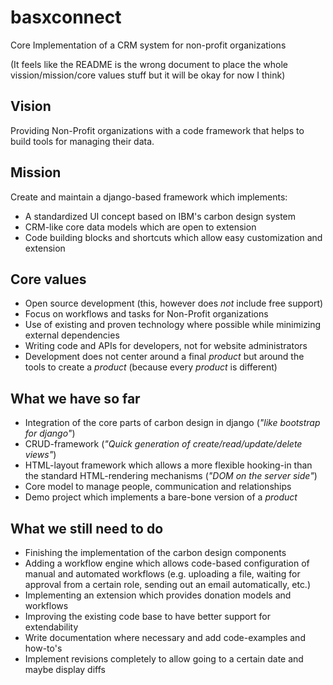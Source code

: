 basxconnect
===========

Core Implementation of a CRM system for non-profit organizations

(It feels like the README is the wrong document to place the whole vission/mission/core values stuff but it will be okay for now I think)

Vision
------
Providing Non-Profit organizations with a code framework that helps to build tools for managing their data.

Mission
-------
Create and maintain a django-based framework which implements:
- A standardized UI concept based on IBM's carbon design system
- CRM-like core data models which are open to extension
- Code building blocks and shortcuts which allow easy customization and extension

Core values
-----------
- Open source development (this, however does *not* include free support)
- Focus on workflows and tasks for Non-Profit organizations
- Use of existing and proven technology where possible while minimizing external dependencies
- Writing code and APIs for developers, not for website administrators
- Development does not center around a final *product* but around the tools to create a *product* (because every *product* is different)


What we have so far
-------------------

- Integration of the core parts of carbon design in django (*"like bootstrap for django"*)
- CRUD-framework (*"Quick generation of create/read/update/delete views"*)
- HTML-layout framework which allows a more flexible hooking-in than the standard HTML-rendering mechanisms (*"DOM on the server side"*)
- Core model to manage people, communication and relationships
- Demo project which implements a bare-bone version of a *product*

What we still need to do
------------------------

- Finishing the implementation of the carbon design components
- Adding a workflow engine which allows code-based configuration of manual and automated workflows (e.g. uploading a file, waiting for approval from a certain role, sending out an email automatically, etc.)
- Implementing an extension which provides donation models and workflows
- Improving the existing code base to have better support for extendability
- Write documentation where necessary and add code-examples and how-to's
- Implement revisions completely to allow going to a certain date and maybe display diffs
